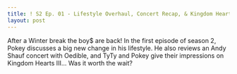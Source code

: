 ```yaml
---
title: ! S2 Ep. 01 - Lifestyle Overhaul, Concert Recap, & Kingdom Hearts III Finally Here!
layout: post
---
```

<p>After a Winter break the boy$ are back! In the first episode of season 2, Pokey discusses a big new change in his lifestyle. He also reviews an Andy Shauf concert with Oedible, and TyTy and Pokey give their impressions on Kingdom Hearts III... Was it worth the wait?&nbsp;</p>
